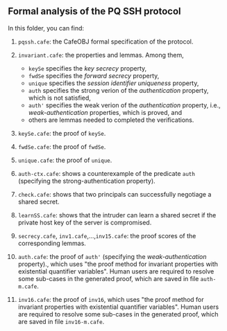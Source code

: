 ## Formal analysis of the PQ SSH protocol

In this folder, you can find:

1. `pqssh.cafe`: the CafeOBJ formal specification of the protocol.

2. `invariant.cafe`: the properties and lemmas. Among them,
   - `keySe` specifies the *key secrecy* property,
   - `fwdSe` specifies the *forward secrecy* property,
   - `unique` specifies the *session identifier uniqueness* property,
   - `auth` specifies the strong verion of the *authentication* property, which is not satisfied,
   - `auth'` specifies the weak verion of the *authentication* property, i.e., *weak-authentication* properties, which is proved, and
   - others are lemmas needed to completed the verifications.

3. `keySe.cafe`: the proof of `keySe`.
4. `fwdSe.cafe`: the proof of `fwdSe`.
5. `unique.cafe`: the proof of `unique`.
6. `auth-ctx.cafe`: shows a counterexample of the predicate `auth` (specifying the strong-authentication property).
7. `check.cafe`: shows that two principals can successfully negotiage a shared secret.
8. `learnSS.cafe`: shows that the intruder can learn a shared secret if the private host key of the server is compromised.
9. `secrecy.cafe`, `inv1.cafe`,...,`inv15.cafe`: the proof scores of the corresponding lemmas.
10. `auth.cafe`: the proof of `auth'` (specifying the *weak-authentication* property)., which uses "the proof method for invariant properties with existential quantifier variables". Human users are required to resolve some sub-cases in the generated proof, which are saved in file `auth-m.cafe`.
11. `inv16.cafe`: the proof of `inv16`, which uses "the proof method for invariant properties with existential quantifier variables". Human users are required to resolve some sub-cases in the generated proof, which are saved in file `inv16-m.cafe`.